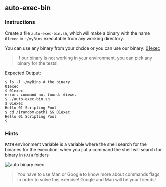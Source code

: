 ## auto-exec-bin

### Instructions

Create a file `auto-exec-bin.sh`, which will make a binary with the name `01exec` in `~/myBins` executable from any working directory.

You can use any binary from your choice or you can use our binary: [01exec](https://assets.01-edu.org/devops-branch/01exec)
> If our binary is not working in your environment, you can pick any binary for the tests!

Expected Output:

```console
$ ls -l ~/myBins # the binary
01exec
$ 01exec
error: command not found: 01exec
$ ./auto-exec-bin.sh
$ 01exec
Hello 01 Scripting Pool
$ cd /{random-path} && 01exec
Hello 01 Scripting Pool
$
```

### Hints

`PATH` environment variable is a variable where the shell search for the binaries for the execution.
when you put a command the shell will search for binary in `PATH` folders

![auto binary exec](https://assets.01-edu.org/devops-branch/auto-exec-diagram.png)

> You have to use Man or Google to know more about commands flags, in order to solve this exercise!
> Google and Man will be your friends!

